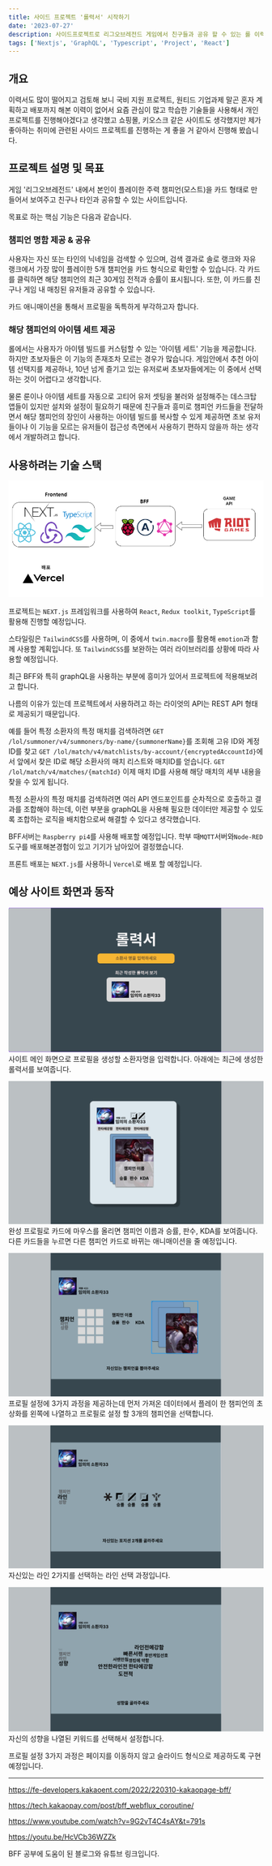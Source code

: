 ```yaml
---
title: 사이드 프로젝트 '롤력서' 시작하기
date: '2023-07-27'
description: 사이드프로젝트로 리그오브레전드 게임에서 친구들과 공유 할 수 있는 롤 이력서(명함) 사이트를 계획
tags: ['Nextjs', 'GraphQL', 'Typescript', 'Project', 'React']
---
```


## 개요

이력서도 많이 떨어지고 검토해 보니 국비 지원 프로젝트, 원티드 기업과제 말곤 혼자 계획하고 배포까지 해본 이력이 없어서 요즘 관심이 많고 학습한 기술들을 사용해서 개인프로젝트를 진행해야겠다고 생각했고 쇼핑몰, 키오스크 같은 사이트도 생각했지만 제가 좋아하는 취미에 관련된 사이드 프로젝트를 진행하는 게 좋을 거 같아서 진행해 봤습니다.

## 프로젝트 설명 및 목표

게임 '리그오브레전드' 내에서 본인이 플레이한 주력 챔피언(모스트)을 카드 형태로 만들어서 보여주고 친구나 타인과 공유할 수 있는 사이트입니다.

목표로 하는 핵심 기능은 다음과 같습니다.

### 챔피언 명함 제공 & 공유

사용자는 자신 또는 타인의 닉네임을 검색할 수 있으며, 검색 결과로 솔로 랭크와 자유 랭크에서 가장 많이 플레이한 5개 챔피언을 카드 형식으로 확인할 수 있습니다. 각 카드를 클릭하면 해당 챔피언의 최근 30게임 전적과 승률이 표시됩니다. 또한, 이 카드를 친구나 게임 내 매칭된 유저들과 공유할 수 있습니다.

카드 애니매이션을 통해서 프로필을 독특하게 부각하고자 합니다.

### 해당 챔피언의 아이템 세트 제공

롤에서는 사용자가 아이템 빌드를 커스텀할 수 있는 '아이템 세트' 기능을 제공합니다. 하지만 초보자들은 이 기능의 존재조차 모르는 경우가 많습니다. 게임안에서 추천 아이템 선택지를 제공하나, 10년 넘게 즐기고 있는 유저로써 초보자들에게는 이 중에서 선택하는 것이 어렵다고 생각합니다.

물론 룬이나 아이템 세트를 자동으로 고티어 유저 셋팅을 불러와 설정해주는 데스크탑 앱들이 있지만 설치와 설정이 필요하기 때문에 친구들과 흥미로 챔피언 카드들을 전달하면서 해당 챔피언의 장인이 사용하는 아이템 빌드를 복사할 수 있게 제공하면 초보 유저들이나 이 기능을 모르는 유저들이 접근성 측면에서 사용하기 편하지 않을까 하는 생각에서 개발하려고 합니다.

## 사용하려는 기술 스택

![프로젝트 구성도](image1.PNG)

프로젝트는 `NEXT.js` 프레임워크를 사용하여 `React`, `Redux toolkit`, `TypeScript`를 활용해 진행할 예정입니다.

스타일링은 `TailwindCSS`를 사용하며, 이 중에서 `twin.macro`를 활용해 `emotion`과 함께 사용할 계획입니다. 또 `TailwindCSS`를 보완하는 여러 라이브러리를 상황에 따라 사용할 예정입니다.

최근 BFF와 특히 graphQL을 사용하는 부분에 흥미가 있어서 프로젝트에 적용해보려고 합니다.

나름의 이유가 있는데 프로젝트에서 사용하려고 하는 라이엇의 API는 REST API 형태로 제공되기 때문입니다.

예를 들어 특정 소환자의 특정 매치를 검색하려면 `GET /lol/summoner/v4/summoners/by-name/{summonerName}`를 조회해 고유 ID와 계정 ID를 찾고
`GET /lol/match/v4/matchlists/by-account/{encryptedAccountId}`에서 앞에서 찾은 ID로 해당 소환사의 매치 리스트와 매치ID를 얻습니다.
`GET /lol/match/v4/matches/{matchId}` 이제 매치 ID를 사용해 해당 매치의 세부 내용을 찾을 수 있게 됩니다.

특정 소환사의 특정 매치를 검색하려면 여러 API 엔드포인트를 순차적으로 호출하고 결과를 조합해야 하는데, 이런 부분을 graphQL을 사용해 필요한 데이터만 제공할 수 있도록 조합하는 로직을 배치함으로써 해결할 수 있다고 생각했습니다.

BFF서버는 `Raspberry pi4`를 사용해 배포할 예정입니다.
학부 때`MQTT`서버와`Node-RED` 도구를 배포해본경험이 있고 기기가 남아있어 결정했습니다.

프론트 배포는 `NEXT.js`를 사용하니 `Vercel`로 배포 할 예정입니다.

## 예상 사이트 화면과 동작

![메인화면](main.png)
사이트 메인 화면으로 프로필을 생성할 소환자명을 입력합니다.
아래에는 최근에 생성한 롤력서를 보여줍니다.

![profile](profile.png)
완성 프로필로 카드에 마우스를 올리면 챔피언 이름과 승률, 판수, KDA를 보여줍니다. 다른 카드들을 누르면 다른 챔피언 카드로 바뀌는 애니매이션을 줄 예정입니다.

![profile_setting1](profile_setting1.png)
프로필 설정에 3가지 과정을 제공하는데 먼저 가져온 데이터에서 플레이 한 챔피언의 초상화를 왼쪽에 나열하고 프로필로 설정 할 3개의 챔피언을 선택합니다.

![profile_setting2](profile_setting2.png)
자신있는 라인 2가지를 선택하는 라인 선택 과정입니다.

![profile_setting3](profile_setting3.png)
자신의 성향을 나열된 키워드를 선택해서 설정합니다.

프로필 설정 3가지 과정은 페이지를 이동하지 않고 슬라이드 형식으로 제공하도록 구현 예정입니다.

---

<https://fe-developers.kakaoent.com/2022/220310-kakaopage-bff/>

<https://tech.kakaopay.com/post/bff_webflux_coroutine/>

<https://www.youtube.com/watch?v=9G2vT4C4sAY&t=791s>

<https://youtu.be/HcVCb36WZZk>

BFF 공부에 도움이 된 블로그와 유튜브 링크입니다.
